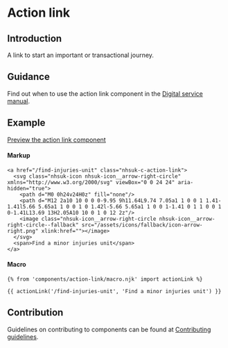 # Action link

## Introduction

A link to start an important or transactional journey.

## Guidance

Find out when to use the action link component in the [Digital service manual]().

## Example

[Preview the action link component]()

#### Markup

    <a href="/find-injuries-unit" class="nhsuk-c-action-link">
      <svg class="nhsuk-icon nhsuk-icon__arrow-right-circle" xmlns="http://www.w3.org/2000/svg" viewBox="0 0 24 24" aria-hidden="true">
        <path d="M0 0h24v24H0z" fill="none"/>
        <path d="M12 2a10 10 0 0 0-9.95 9h11.64L9.74 7.05a1 1 0 0 1 1.41-1.41l5.66 5.65a1 1 0 0 1 0 1.42l-5.66 5.65a1 1 0 0 1-1.41 0 1 1 0 0 1 0-1.41L13.69 13H2.05A10 10 0 1 0 12 2z"/>
        <image class="nhsuk-icon__arrow-right-circle nhsuk-icon__arrow-right-circle--fallback" src="/assets/icons/fallback/icon-arrow-right.png" xlink:href=""></image>
      </svg>
      <span>Find a minor injuries unit</span>
    </a>

#### Macro

    {% from 'components/action-link/macro.njk' import actionLink %}

    {{ actionLink('/find-injuries-unit', 'Find a minor injuries unit') }}

## Contribution

Guidelines on contributing to components can be found at [Contributing guidelines]().
